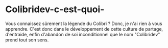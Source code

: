 # Colibridev-c-est-quoi-
Vous connaissez sûrement la légende du Colibri ? Donc, je n'ai rien à vous apprendre. C'est donc dans le développement de cette culture de partage, d'entraide, enfin d'abandon de soi inconditionnel que le nom "Colibridev" prend tout son sens.  
